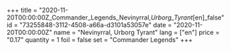 +++
title = "2020-11-20T00:00:00Z_Commander_Legends_Nevinyrral,_Urborg_Tyrant_[en]_false"
id = "73255848-3112-4508-a66a-d3101a53057e"
date = "2020-11-20T00:00:00Z"
name = "Nevinyrral, Urborg Tyrant"
lang = ["en"]
price = "0.17"
quantity = 1
foil = false
set = "Commander Legends"
+++
